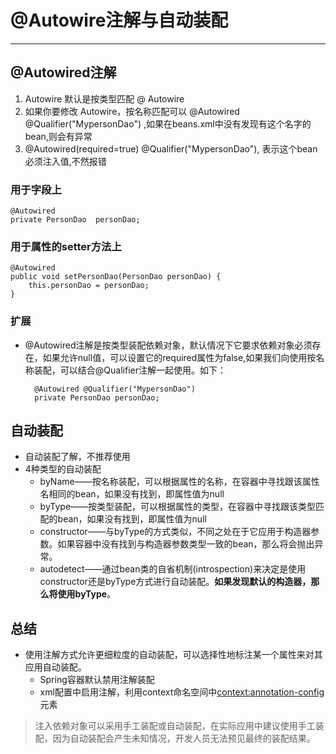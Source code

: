 # @Autowire注解与自动装配
---

## @Autowired注解
1. Autowire 默认是按类型匹配  @ Autowire
2. 如果你要修改 Autowire，按名称匹配可以 @Autowired @Qualifier("MypersonDao") ,如果在beans.xml中没有发现有这个名字的bean,则会有异常
3. @Autowired(required=true) @Qualifier("MypersonDao"), 表示这个bean必须注入值,不然报错
### 用于字段上

	@Autowired 
    private PersonDao  personDao;

### 用于属性的setter方法上

    @Autowired
    public void setPersonDao(PersonDao personDao) { 
        this.personDao = personDao; 
    } 

### 扩展

- @Autowired注解是按类型装配依赖对象，默认情况下它要求依赖对象必须存在，如果允许null值，可以设置它的required属性为false,如果我们向使用按名称装配，可以结合@Qualifier注解一起使用。如下：

		@Autowired @Qualifier("MypersonDao")
		private PersonDao personDao;


## 自动装配
- 自动装配了解，不推荐使用
- 4种类型的自动装配
	- byName——按名称装配，可以根据属性的名称，在容器中寻找跟该属性名相同的bean，如果没有找到，即属性值为null
	- byType——按类型装配，可以根据属性的类型，在容器中寻找跟该类型匹配的bean，如果没有找到，即属性值为null
	- constructor——与byType的方式类似，不同之处在于它应用于构造器参数。如果容器中没有找到与构造器参数类型一致的bean，那么将会抛出异常。
	- autodetect——通过bean类的自省机制(introspection)来决定是使用constructor还是byType方式进行自动装配。**如果发现默认的构造器，那么将使用byType**。

## 总结

- 使用注解方式允许更细粒度的自动装配，可以选择性地标注某一个属性来对其应用自动装配。
	- Spring容器默认禁用注解装配
	- xml配置中启用注解，利用context命名空间中<context:annotation-config>元素

>注入依赖对象可以采用手工装配或自动装配，在实际应用中建议使用手工装配，因为自动装配会产生未知情况，开发人员无法预见最终的装配结果。